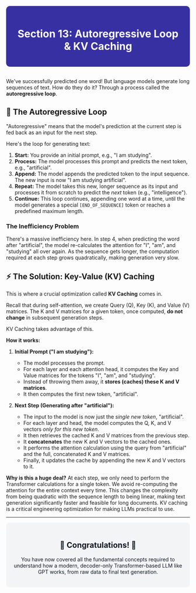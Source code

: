 <div style="background-color:#3730A3; padding:20px; border-radius:10px; color:white;">
  <h1 align="center">Section 13: Autoregressive Loop & KV Caching</h1>
</div>
<br>

We've successfully predicted one word! But language models generate long sequences of text. How do they do it? Through a process called the **autoregressive loop**.

## 🔄 The Autoregressive Loop

"Autoregressive" means that the model's prediction at the current step is fed back as an input for the next step.

Here's the loop for generating text:

1.  **Start:** You provide an initial prompt, e.g., "I am studying".
2.  **Process:** The model processes this prompt and predicts the next token, e.g., "artificial".
3.  **Append:** The model appends the predicted token to the input sequence. The new input is now "I am studying artificial".
4.  **Repeat:** The model takes this new, longer sequence as its input and processes it from scratch to predict the *next* token (e.g., "intelligence").
5.  **Continue:** This loop continues, appending one word at a time, until the model generates a special `[END_OF_SEQUENCE]` token or reaches a predefined maximum length.

### The Inefficiency Problem
There's a massive inefficiency here. In step 4, when predicting the word after "artificial", the model re-calculates the attention for "I", "am", and "studying" all over again. As the sequence gets longer, the computation required at each step grows quadratically, making generation very slow.

## ⚡ The Solution: Key-Value (KV) Caching

This is where a crucial optimization called **KV Caching** comes in.

Recall that during self-attention, we create Query (Q), Key (K), and Value (V) matrices. The K and V matrices for a given token, once computed, **do not change** in subsequent generation steps.

KV Caching takes advantage of this.

**How it works:**

1.  **Initial Prompt ("I am studying"):**
    * The model processes the prompt.
    * For each layer and each attention head, it computes the Key and Value matrices for the tokens "I", "am", and "studying".
    * Instead of throwing them away, it **stores (caches) these K and V matrices**.
    * It then computes the first new token, "artificial".

2.  **Next Step (Generating after "artificial"):**
    * The input to the model is now just the *single new token*, "artificial".
    * For each layer and head, the model computes the Q, K, and V vectors *only for this new token*.
    * It then retrieves the cached K and V matrices from the previous step.
    * It **concatenates** the new K and V vectors to the cached ones.
    * It performs the attention calculation using the query from "artificial" and the full, concatenated K and V matrices.
    * Finally, it updates the cache by appending the new K and V vectors to it.

**Why is this a huge deal?**
At each step, we only need to perform the Transformer calculations for a single token. We avoid re-computing the attention for the entire context every time. This changes the complexity from being quadratic with the sequence length to being linear, making text generation significantly faster and feasible for long documents. KV caching is a critical engineering optimization for making LLMs practical to use.

---
<div style="background-color:#F3F4F6; padding:20px; border-radius:10px; color:#111827;">
  <h2 align="center">🎉 Congratulations! 🎉</h2>
  <p align="center">You have now covered all the fundamental concepts required to understand how a modern, decoder-only Transformer-based LLM like GPT works, from raw data to final text generation.
</div>